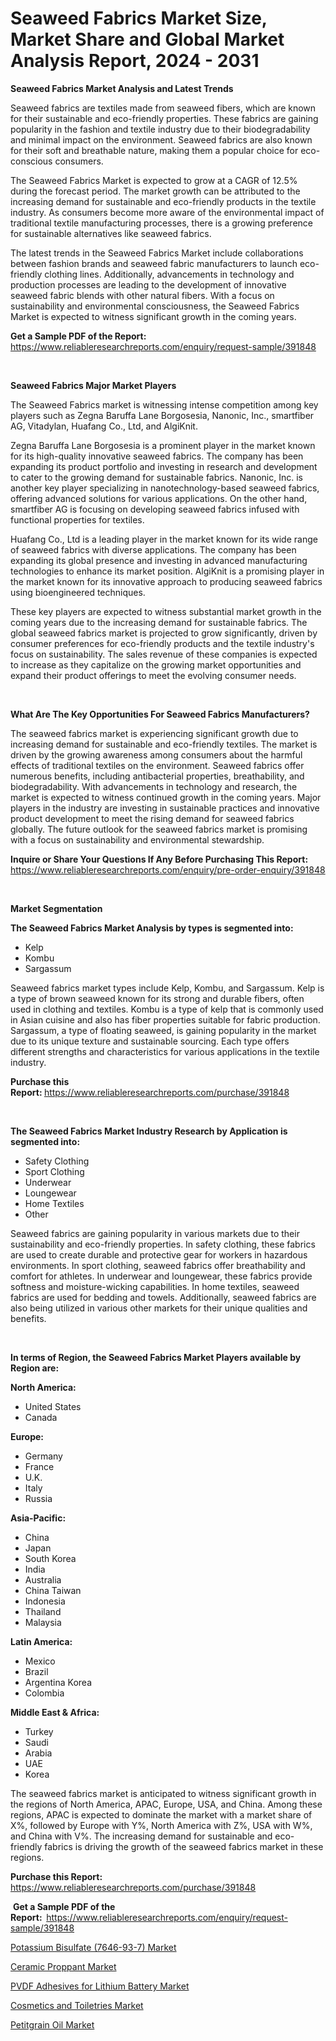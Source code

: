 <p><h1>Seaweed Fabrics Market Size, Market Share and Global Market Analysis Report, 2024 - 2031</h1></p><p><strong>Seaweed Fabrics Market Analysis and Latest Trends</strong></p>
<p><p>Seaweed fabrics are textiles made from seaweed fibers, which are known for their sustainable and eco-friendly properties. These fabrics are gaining popularity in the fashion and textile industry due to their biodegradability and minimal impact on the environment. Seaweed fabrics are also known for their soft and breathable nature, making them a popular choice for eco-conscious consumers.</p><p>The Seaweed Fabrics Market is expected to grow at a CAGR of 12.5% during the forecast period. The market growth can be attributed to the increasing demand for sustainable and eco-friendly products in the textile industry. As consumers become more aware of the environmental impact of traditional textile manufacturing processes, there is a growing preference for sustainable alternatives like seaweed fabrics.</p><p>The latest trends in the Seaweed Fabrics Market include collaborations between fashion brands and seaweed fabric manufacturers to launch eco-friendly clothing lines. Additionally, advancements in technology and production processes are leading to the development of innovative seaweed fabric blends with other natural fibers. With a focus on sustainability and environmental consciousness, the Seaweed Fabrics Market is expected to witness significant growth in the coming years.</p></p>
<p><strong>Get a Sample PDF of the Report:&nbsp;</strong> <a href="https://www.reliableresearchreports.com/enquiry/request-sample/391848">https://www.reliableresearchreports.com/enquiry/request-sample/391848</a></p>
<p>&nbsp;</p>
<p><strong>Seaweed Fabrics Major Market Players</strong></p>
<p><p>The Seaweed Fabrics market is witnessing intense competition among key players such as Zegna Baruffa Lane Borgosesia, Nanonic, Inc., smartfiber AG, Vitadylan, Huafang Co., Ltd, and AlgiKnit. </p><p>Zegna Baruffa Lane Borgosesia is a prominent player in the market known for its high-quality innovative seaweed fabrics. The company has been expanding its product portfolio and investing in research and development to cater to the growing demand for sustainable fabrics. Nanonic, Inc. is another key player specializing in nanotechnology-based seaweed fabrics, offering advanced solutions for various applications. On the other hand, smartfiber AG is focusing on developing seaweed fabrics infused with functional properties for textiles.</p><p>Huafang Co., Ltd is a leading player in the market known for its wide range of seaweed fabrics with diverse applications. The company has been expanding its global presence and investing in advanced manufacturing technologies to enhance its market position. AlgiKnit is a promising player in the market known for its innovative approach to producing seaweed fabrics using bioengineered techniques.</p><p>These key players are expected to witness substantial market growth in the coming years due to the increasing demand for sustainable fabrics. The global seaweed fabrics market is projected to grow significantly, driven by consumer preferences for eco-friendly products and the textile industry's focus on sustainability. The sales revenue of these companies is expected to increase as they capitalize on the growing market opportunities and expand their product offerings to meet the evolving consumer needs.</p></p>
<p>&nbsp;</p>
<p><strong>What Are The Key Opportunities For Seaweed Fabrics Manufacturers?</strong></p>
<p><p>The seaweed fabrics market is experiencing significant growth due to increasing demand for sustainable and eco-friendly textiles. The market is driven by the growing awareness among consumers about the harmful effects of traditional textiles on the environment. Seaweed fabrics offer numerous benefits, including antibacterial properties, breathability, and biodegradability. With advancements in technology and research, the market is expected to witness continued growth in the coming years. Major players in the industry are investing in sustainable practices and innovative product development to meet the rising demand for seaweed fabrics globally. The future outlook for the seaweed fabrics market is promising with a focus on sustainability and environmental stewardship.</p></p>
<p><strong>Inquire or Share Your Questions If Any Before Purchasing This Report:</strong> <a href="https://www.reliableresearchreports.com/enquiry/pre-order-enquiry/391848">https://www.reliableresearchreports.com/enquiry/pre-order-enquiry/391848</a></p>
<p>&nbsp;</p>
<p><strong>Market Segmentation</strong></p>
<p><strong>The Seaweed Fabrics Market Analysis by types is segmented into:</strong></p>
<p><ul><li>Kelp</li><li>Kombu</li><li>Sargassum</li></ul></p>
<p><p>Seaweed fabrics market types include Kelp, Kombu, and Sargassum. Kelp is a type of brown seaweed known for its strong and durable fibers, often used in clothing and textiles. Kombu is a type of kelp that is commonly used in Asian cuisine and also has fiber properties suitable for fabric production. Sargassum, a type of floating seaweed, is gaining popularity in the market due to its unique texture and sustainable sourcing. Each type offers different strengths and characteristics for various applications in the textile industry.</p></p>
<p><strong>Purchase this Report:&nbsp;</strong><a href="https://www.reliableresearchreports.com/purchase/391848">https://www.reliableresearchreports.com/purchase/391848</a></p>
<p>&nbsp;</p>
<p><strong>The Seaweed Fabrics Market Industry Research by Application is segmented into:</strong></p>
<p><ul><li>Safety Clothing</li><li>Sport Clothing</li><li>Underwear</li><li>Loungewear</li><li>Home Textiles</li><li>Other</li></ul></p>
<p><p>Seaweed fabrics are gaining popularity in various markets due to their sustainability and eco-friendly properties. In safety clothing, these fabrics are used to create durable and protective gear for workers in hazardous environments. In sport clothing, seaweed fabrics offer breathability and comfort for athletes. In underwear and loungewear, these fabrics provide softness and moisture-wicking capabilities. In home textiles, seaweed fabrics are used for bedding and towels. Additionally, seaweed fabrics are also being utilized in various other markets for their unique qualities and benefits.</p></p>
<p>&nbsp;</p>
<p><strong>In terms of Region, the Seaweed Fabrics Market Players available by Region are:</strong></p>
<p>
    <p> <strong> North America: </strong>
        <ul>
            <li>United States</li>
            <li>Canada</li>
        </ul>
        </p> 
    <p> <strong> Europe: </strong>
        <ul>
            <li>Germany</li>
            <li>France</li>
            <li>U.K.</li>
            <li>Italy</li>
            <li>Russia</li>
        </ul>
        </p> 
    <p> <strong> Asia-Pacific: </strong>
        <ul>
            <li>China</li>
            <li>Japan</li>
            <li>South Korea</li>
            <li>India</li>
            <li>Australia</li>
            <li>China Taiwan</li>
            <li>Indonesia</li>
            <li>Thailand</li>
            <li>Malaysia</li>
        </ul>
        </p> 
    <p> <strong> Latin America: </strong>
        <ul>
            <li>Mexico</li>
            <li>Brazil</li>
            <li>Argentina Korea</li>
            <li>Colombia</li>
        </ul>
        </p> 
    <p> <strong> Middle East & Africa: </strong>
        <ul>
            <li>Turkey</li>
            <li>Saudi</li>
            <li>Arabia</li>
            <li>UAE</li>
            <li>Korea</li>
        </ul>
    </p>
    </p>
<p><p>The seaweed fabrics market is anticipated to witness significant growth in the regions of North America, APAC, Europe, USA, and China. Among these regions, APAC is expected to dominate the market with a market share of X%, followed by Europe with Y%, North America with Z%, USA with W%, and China with V%. The increasing demand for sustainable and eco-friendly fabrics is driving the growth of the seaweed fabrics market in these regions.</p></p>
<p><strong>Purchase this Report: </strong><a href="https://www.reliableresearchreports.com/purchase/391848">https://www.reliableresearchreports.com/purchase/391848</a></p>
<p>&nbsp;<strong>Get a Sample PDF of the Report:&nbsp;&nbsp;</strong><a href="https://www.reliableresearchreports.com/enquiry/request-sample/391848">https://www.reliableresearchreports.com/enquiry/request-sample/391848</a></p>
<p><strong></strong></p>
<p><p><a href="https://noble-drawer-34c.notion.site/Potassium-Bisulfate-7646-93-7-Market-Research-Report-Reveals-The-Latest-Trends-And-Opportunities-o-95deaf449cf64aa49bfe91560b3fb602">Potassium Bisulfate (7646-93-7) Market</a></p><p><a href="https://view.publitas.com/reportprime-1/ceramic-proppant-market-centers-on-aspects-such-as-market-growth-market-share-market-opportunity-and-projected-forecasts-spanning-from-2024-to-2031/">Ceramic Proppant Market</a></p><p><a href="https://github.com/timeliteaut/Market-Research-Report-List-1/blob/main/pvdf-adhesives-for-lithium-battery-market.md">PVDF Adhesives for Lithium Battery Market</a></p><p><a href="https://view.publitas.com/reportprime-1/cosmetics-and-toiletries-market-size-furnishes-valuable-information-encompassing-market-share-market-trends-and-projections-spanning-from-2024-to-2031/">Cosmetics and Toiletries Market</a></p><p><a href="https://github.com/seekum/Market-Research-Report-List-1/blob/main/petitgrain-oil-market.md">Petitgrain Oil Market</a></p></p>